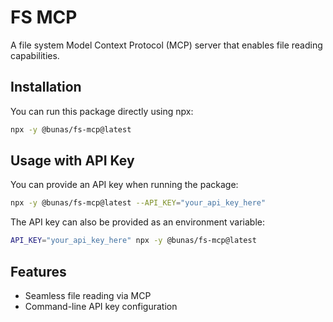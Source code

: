 # FS MCP

A file system Model Context Protocol (MCP) server that enables file reading capabilities.

## Installation

You can run this package directly using npx:

```bash
npx -y @bunas/fs-mcp@latest
```

## Usage with API Key

You can provide an API key when running the package:

```bash
npx -y @bunas/fs-mcp@latest --API_KEY="your_api_key_here"
```

The API key can also be provided as an environment variable:

```bash
API_KEY="your_api_key_here" npx -y @bunas/fs-mcp@latest
```

## Features

- Seamless file reading via MCP
- Command-line API key configuration
